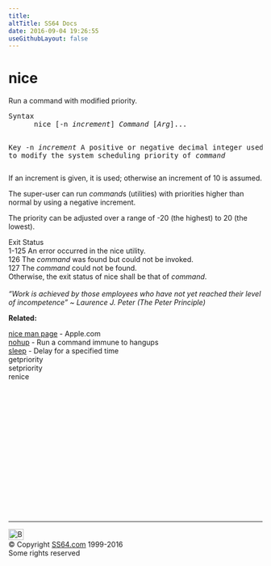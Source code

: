 ```yaml
---
title:
altTitle: SS64 Docs
date: 2016-09-04 19:26:55
useGithubLayout: false
---
```

<!-- #BeginLibraryItem "/Library/head_osx.lbi" --><!-- #EndLibraryItem --><h1>nice</h1> 
<p>Run a command with modified priority. </p>
<pre>Syntax
      nice [-n <i>increment</i>] <i>Command</i> [<i>Arg</i>]...

Key
   -n <i>increment  </i>A positive or negative decimal integer used
                 to modify the system scheduling priority of <i>command</i></pre>
<p>If an increment is given, it is
used; otherwise an increment of 10 is assumed.</p>
<p> The super-user can run <i>command</i>s (utilities) with priorities higher than normal by using a negative increment. </p>
<p>The priority can be adjusted over a range of -20 (the highest) to 20 (the lowest).</p>
<p> Exit Status<br>
1-125 An error occurred in the nice utility.<br>
126 The <i>command</i> was found but could not be invoked.<br>
127 The <i>command</i> could not be found.<br> 
Otherwise, the exit status of nice shall be that of <i>command</i>.<br>
<br>
<i class="quote">“Work is achieved by those employees who have not yet reached their level of incompetence” ~ Laurence J. Peter (The Peter Principle)</i> </p>
<p><b>Related:</b></p>
<p><a href="https://developer.apple.com/legacy/library/documentation/Darwin/Reference/ManPages/man1/nice.1.html">nice man page</a> - Apple.com<br>
<a href="nohup.html">nohup</a> - Run a command immune to hangups<br>
<a href="sleep.html">sleep</a> - Delay for a specified time<br>
getpriority<br> 
setpriority<br>
renice</p><!-- #BeginLibraryItem "/Library/foot_osx.lbi" --><p>
<!-- OSX300 -->
<ins class="adsbygoogle" style="display:inline-block;width:300px;height:250px" data-ad-client="ca-pub-6140977852749469" data-ad-slot="1823340303"></ins>
<script>
(adsbygoogle = window.adsbygoogle || []).push({});
</script></p>
<hr>
<div id="bl" class="footer"><a href="nice.html#"><img src="../images/top.png" width="30" height="22" alt="Back to the Top"></a></div>
<div id="br" class="footer, tagline">© Copyright <a href="http://ss64.com/">SS64.com</a> 1999-2016<br>
Some rights reserved</div><!-- #EndLibraryItem -->

